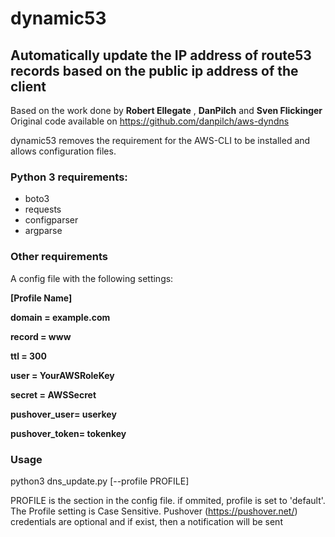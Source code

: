 # dynamic53
## Automatically update the IP address of route53 records based on the public ip address of the client 
Based on the work done by **Robert Ellegate** , **DanPilch** and **Sven Flickinger**
Original code available on https://github.com/danpilch/aws-dyndns

dynamic53 removes the requirement for the AWS-CLI to be installed and allows configuration files.

### Python 3 requirements:
* boto3
* requests
* configparser
* argparse

### Other requirements

A config file with the following settings:

**\[Profile Name]**

**domain = example.com**

**record = www**

**ttl = 300**

**user = YourAWSRoleKey**

**secret = AWSSecret**

**pushover_user= userkey**

**pushover_token= tokenkey**


### Usage
python3 dns_update.py [--profile PROFILE]

PROFILE is the section in the config file. if ommited, profile is set to 'default'. The Profile setting is Case Sensitive.
Pushover (https://pushover.net/) credentials are optional and if exist, then a notification will be sent
